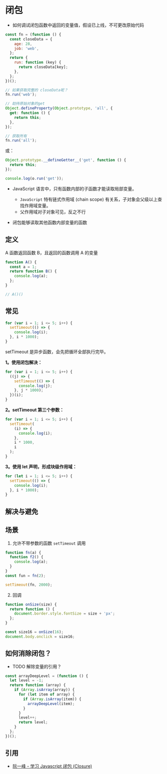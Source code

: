 # 闭包

- 如何调试闭包函数中返回的变量值，假设已上线，不可更改原始代码

```js
const fn = (function () {
  const closeData = {
    age: 28,
    job: 'web',
  };
  return {
    run: function (key) {
      return closeData[key];
    },
  };
})();

// 如果获取完整的 closeData呢？
fn.run('web');

// 劫持原始对象的get
Object.defineProperty(Object.prototype, 'all', {
  get: function () {
    return this;
  },
});

// 获取所有
fn.run('all');
```

或：

```js
Object.prototype.__defineGetter__('get', function () {
  return this;
});

console.log(o.run('get'));
```

- JavaScript 语言中，只有函数内部的子函数才能读取局部变量。

  - `JavaScript` 特有链式作用域 (chain scope) 有关系，子对象会父级以上查找作用域变量。
  - 父作用域对子对象可见，反之不行

- 闭包能够读取其他函数内部变量的函数

## 定义

A 函数返回函数 B，且返回的函数调用 A 的变量

```js
function A() {
  const a = 1;
  return function B() {
    console.log(a);
  };
}

// A()()
```

## 常见

```js
for (var i = 1; i <= 5; i++) {
  setTimeout(() => {
    console.log(i);
  }, i * 1000);
}
```

setTimeout 是异步函数，会先把循环全部执行完毕。

**1。使用闭包解决：**

```js
for (var i = 1; i <= 5; i++) {
  ((j) => {
    setTimeout(() => {
      console.log(j);
    }, j * 1000);
  })(i);
}
```

**2。setTimeout 第三个参数：**

```js
for (var i = 1; i <= 5; i++) {
  setTimeout(
    (i) => {
      console.log(i);
    },
    i * 1000,
    i
  );
}
```

**3。使用 let 声明，形成块级作用域：**

```js
for (let i = 1; i <= 5; i++) {
  setTimeout(() => {
    console.log(i);
  }, i * 1000);
}
```

## 解决与避免

## 场景

1. 允许不带参数的函数 `setTimeout` 调用

```js
function fn(a) {
  function f2() {
    console.log(a);
  }
}
const fun = fn(2);

setTimeout(fn, 2000);
```

2. 回调

```js
function onSize(size) {
  return function () {
    document.border.style.fontSize = size + 'px';
  };
}

const size16 = onSize(16);
document.body.onclick = size16;
```

## 如何消除闭包？

- TODO 解除变量的引用？

```js
const arrayDeepLevel = (function () {
  let level = -1;
  return function (array) {
    if (Array.isArray(array)) {
      for (let item of array) {
        if (Array.isArray(item)) {
          arrayDeepLevel(item);
        }
      }
      level++;
      return level;
    }
  };
})();
```

## 引用

- [阮一峰 - 学习 Javascript 闭包 (Closure)](http://www.ruanyifeng.com/blog/2009/08/learning_javascript_closures.html)
